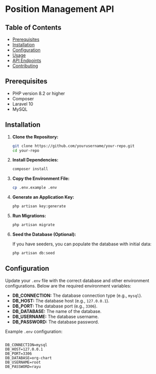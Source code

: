 # Position Management API


## Table of Contents

- [Prerequisites](#prerequisites)
- [Installation](#installation)
- [Configuration](#configuration)
- [Usage](#usage)
- [API Endpoints](#api-endpoints)
- [Contributing](#contributing)

## Prerequisites

- PHP version 8.2 or higher
- Composer
- Laravel 10
- MySQL 

## Installation

1. **Clone the Repository:**

    ```bash
    git clone https://github.com/yourusername/your-repo.git
    cd your-repo
    ```

2. **Install Dependencies:**

    ```bash
    composer install
    ```

3. **Copy the Environment File:**

    ```bash
    cp .env.example .env
    ```

4. **Generate an Application Key:**

    ```bash
    php artisan key:generate
    ```

5. **Run Migrations:**

    ```bash
    php artisan migrate
    ```

6. **Seed the Database (Optional):**

    If you have seeders, you can populate the database with initial data:

    ```bash
    php artisan db:seed
    ```

## Configuration

Update your `.env` file with the correct database and other environment configurations. Below are the required environment variables:

- **DB_CONNECTION:** The database connection type (e.g., `mysql`).
- **DB_HOST:** The database host (e.g., `127.0.0.1`).
- **DB_PORT:** The database port (e.g., `3306`).
- **DB_DATABASE:** The name of the database.
- **DB_USERNAME:** The database username.
- **DB_PASSWORD:** The database password.

Example `.env` configuration:

```env

DB_CONNECTION=mysql
DB_HOST=127.0.0.1
DB_PORT=3306
DB_DATABASE=org-chart
DB_USERNAME=root
DB_PASSWORD=rayu
